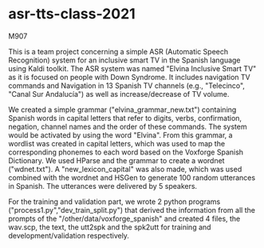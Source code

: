 # asr-tts-class-2021
M907

This is a team project concerning a simple ASR (Automatic Speech Recognition) system for an inclusive smart TV in the Spanish language using Kaldi toolkit. The ASR system was named "Elvina Inclusive Smart TV" as it is focused on people with Down Syndrome.  It includes navigation TV commands and Navigation in 13 Spanish TV channels (e.g., "Telecinco", "Canal Sur Andalucía") as well as increase/decrease of TV volume. 

We created a simple grammar ("elvina_grammar_new.txt") containing Spanish words in capital letters that refer to digits, verbs, confirmation, negation, channel names and the order of these commands. The system would be activated by using the word "Elvina".  From this grammar, a wordlist was created in capital letters, which was used to map the corresponding phonemes to each word based on the Voxforge Spanish Dictionary.  We used HParse and the grammar to create a wordnet ("wdnet.txt"). A "new_lexicon_capital" was also made, which was used combined with the wordnet and HSGen to generate 100 random utterances in Spanish. The utterances were delivered by 5 speakers. 

For the training and validation part, we wrote 2 python programs ("process1.py","dev_train_split.py") that derived the information from all the prompts of the "/other/data/voxforge_spanish" and created 4 files, the wav.scp, the text, the utt2spk and the spk2utt for training and development/validation respectively. 
